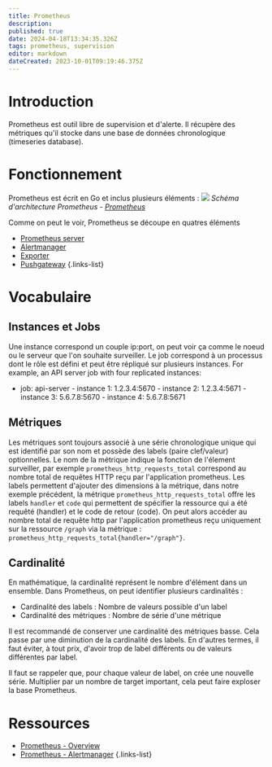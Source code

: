 ```yaml
---
title: Prometheus
description: 
published: true
date: 2024-04-18T13:34:35.326Z
tags: prometheus, supervision
editor: markdown
dateCreated: 2023-10-01T09:19:46.375Z
---
```


# Introduction
Prometheus est outil libre de supervision et d'alerte. Il récupère des métriques qu'il stocke dans une base de données chronologique (timeseries database).

# Fonctionnement
Prometheus est écrit en Go et inclus plusieurs éléments : 
![](https://prometheus.io/assets/architecture.png)
*Schéma d'architecture Prometheus - [Prometheus](https://prometheus.io/docs/introduction/overview/)*

Comme on peut le voir, Prometheus se découpe en quatres éléments 
- [Prometheus server](/prometheus/server)
- [Alertmanager](/prometheus/alertmanager)
- [Exporter](/prometheus/exporter)
- [Pushgateway](/prometheus/pushgateway)
{.links-list}


# Vocabulaire
## Instances et Jobs
Une instance correspond un couple ip:port, on peut voir ça comme le noeud ou le serveur que l'on souhaite surveiller.
Le job correspond à un processus dont le rôle est défini et peut être répliqué sur plusieurs instances. 
For example, an API server job with four replicated instances:
- job: api-server
		- instance 1: 1.2.3.4:5670
		- instance 2: 1.2.3.4:5671
		- instance 3: 5.6.7.8:5670
		- instance 4: 5.6.7.8:5671

## Métriques
Les métriques sont toujours associé à une série chronologique unique qui est identifié par son nom et possède des labels (paire clef/valeur) optionnelles. Le nom de la métrique indique la fonction de l'élement surveiller, par exemple `prometheus_http_requests_total` correspond au nombre total de requêtes HTTP reçu par l'application prometheus.
Les labels permettent d'ajouter des dimensions à la métrique, dans notre exemple précédent, la métrique `prometheus_http_requests_total` offre les labels `handler` et `code` qui permettent de spécifier la ressource qui a été requêté (handler) et le code de retour (code). On peut alors accéder au nombre total de requête http par l'application prometheus reçu uniquement sur la ressource `/graph` via la métrique : `prometheus_http_requests_total{handler="/graph"}`.

## Cardinalité
En mathématique, la cardinalité représent le nombre d'élément dans un ensemble. Dans Prometheus, on peut identifier plusieurs cardinalités : 
- Cardinalité des labels : Nombre de valeurs possible d'un label
- Cardinalité des métriques : Nombre de série d'une métrique

Il est recommandé de conserver une cardinalité des métriques basse. Cela passe par une diminution de la cardinalité des labels.
En d'autres termes, il faut éviter, à tout prix, d'avoir trop de label différents ou de valeurs différentes par label.

Il faut se rappeler que, pour chaque valeur de label, on crée une nouvelle série. Multiplier par un nombre de target important, cela peut faire exploser la base Prometheus.  

# Ressources
- [Prometheus - Overview](https://prometheus.io/docs/introduction/overview/)
- [Prometheus - Alertmanager](https://prometheus.io/docs/alerting/latest/alertmanager/)
{.links-list}
